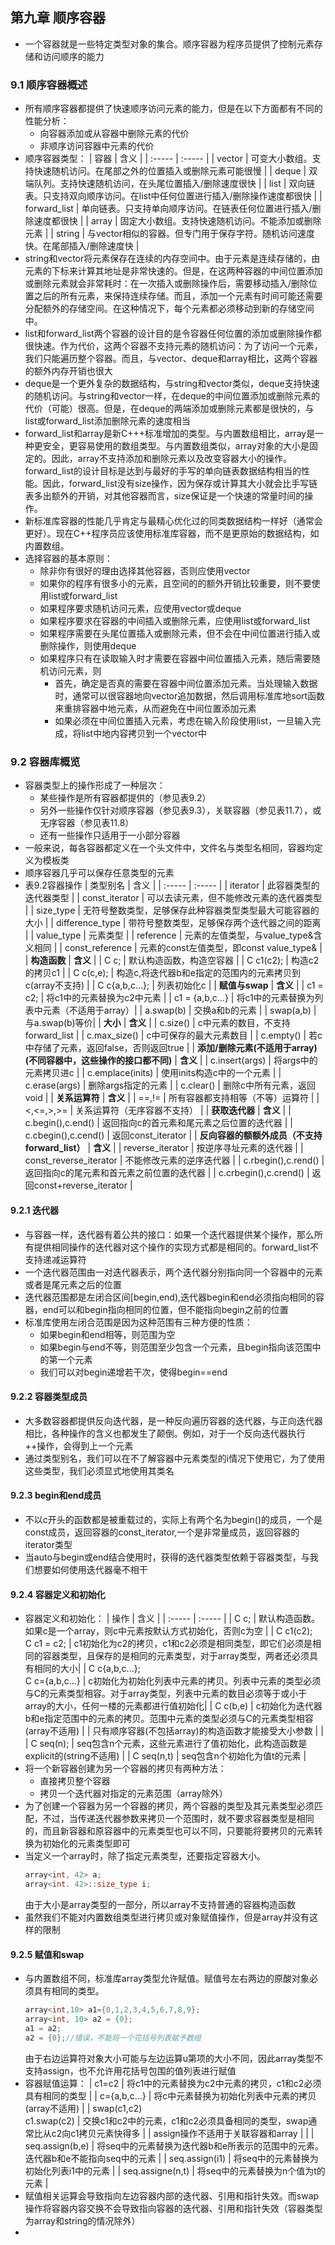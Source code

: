 ## 第九章 顺序容器
  + 一个容器就是一些特定类型对象的集合。顺序容器为程序员提供了控制元素存储和访问顺序的能力
### 9.1 顺序容器概述
  + 所有顺序容器都提供了快速顺序访问元素的能力，但是在以下方面都有不同的性能分析：
    + 向容器添加或从容器中删除元素的代价
    + 非顺序访问容器中元素的代价
  + 顺序容器类型：
    | 容器 | 含义 |
    | :----- | :----- |
    | vector | 可变大小数组。支持快速随机访问。在尾部之外的位置插入或删除元素可能很慢 | 
    | deque | 双端队列。支持快速随机访问，在头尾位置插入/删除速度很快 |
    | list | 双向链表。只支持双向顺序访问。在list中任何位置进行插入/删除操作速度都很快 |
    | forward_list | 单向链表。只支持单向顺序访问。在链表任何位置进行插入/删除速度都很快 |
    | array | 固定大小数组。支持快速随机访问。不能添加或删除元素 | 
    | string | 与vector相似的容器。但专门用于保存字符。随机访问速度快。在尾部插入/删除速度快 |
  + string和vector将元素保存在连续的内存空间中。由于元素是连续存储的，由元素的下标来计算其地址是非常快速的。但是，在这两种容器的中间位置添加或删除元素就会非常耗时：在一次插入或删除操作后，需要移动插入/删除位置之后的所有元素，来保持连续存储。而且，添加一个元素有时间可能还需要分配额外的存储空间。在这种情况下，每个元素都必须移动到新的存储空间中。
  + list和forward_list两个容器的设计目的是令容器任何位置的添加或删除操作都很快速。作为代价，这两个容器不支持元素的随机访问：为了访问一个元素，我们只能遍历整个容器。而且，与vector、deque和array相比，这两个容器的额外内存开销也很大
  + deque是一个更外复杂的数据结构，与string和vector类似，deque支持快速的随机访问。与string和vector一样，在deque的中间位置添加或删除元素的代价（可能）很高。但是，在deque的两端添加或删除元素都是很快的，与list或forward_list添加删除元素的速度相当
  + forward_list和array是新C+++标准增加的类型。与内置数组相比，array是一种更安全，更容易使用的数组类型。与内置数组类似，array对象的大小是固定的。因此，array不支持添加和删除元素以及改变容器大小的操作。forward_list的设计目标是达到与最好的手写的单向链表数据结构相当的性能。因此，forward_list没有size操作，因为保存或计算其大小就会比手写链表多出额外的开销，对其他容器而言，size保证是一个快速的常量时间的操作。
  + 新标准库容器的性能几乎肯定与最精心优化过的同类数据结构一样好（通常会更好）。现在C++程序员应该使用标准库容器，而不是更原始的数据结构，如内置数组。
  + 选择容器的基本原则：
    + 除非你有很好的理由选择其他容器，否则应使用vector
    + 如果你的程序有很多小的元素，且空间的的额外开销比较重要，则不要使用list或forward_list
    + 如果程序要求随机访问元素，应使用vector或deque
    + 如果程序要求在容器的中间插入或删除元素，应使用list或forward_list
    + 如果程序需要在头尾位置插入或删除元素，但不会在中间位置进行插入或删除操作，则使用deque
    + 如果程序只有在读取输入时才需要在容器中间位置插入元素，随后需要随机访问元素，则
      + 首先，确定是否真的需要在容器中间位置添加元素。当处理输入数据时，通常可以很容器地向vector追加数据，然后调用标准库地sort函数来重排容器中地元素，从而避免在中间位置添加元素
      + 如果必须在中间位置插入元素，考虑在输入阶段使用list，一旦输入完成，将list中地内容拷贝到一个vector中

### 9.2 容器库概览
  + 容器类型上的操作形成了一种层次：
    + 某些操作是所有容器都提供的（参见表9.2）
    + 另外一些操作仅针对顺序容器（参见表9.3），关联容器（参见表11.7），或无序容器（参见表11.8）
    + 还有一些操作只适用于一小部分容器
  + 一般来说，每各容器都定义在一个头文件中，文件名与类型名相同，容器均定义为模板类
  + 顺序容器几乎可以保存任意类型的元素
  + 表9.2容器操作
    | 类型别名 | 含义 |
    | :----- | :----- |
    | iterator | 此容器类型的迭代器类型 |
    | const_iterator | 可以去读元素，但不能修改元素的迭代器类型 |
    | size_type | 无符号整数类型，足够保存此种容器类型类型最大可能容器的大小 | 
    | difference_type | 带符号整数类型，足够保存两个迭代器之间的距离 | 
    | value_type | 元素类型 |
    | reference | 元素的左值类型，与value_type&含义相同 |
    | const_reference | 元素的const左值类型，即const value_type& |
    | **构造函数** | **含义** |
    | C c; | 默认构造函数，构造空容器 | 
    | C c1(c2); | 构造c2的拷贝c1 |
    | C c(c,e); | 构造c,将迭代器b和e指定的范围内的元素拷贝到c(array不支持) |
    | C c{a,b,c...}; | 列表初始化c |
    | **赋值与swap** | **含义** |
    | c1 = c2; | 将c1中的元素替换为c2中元素 |
    | c1 = {a,b,c...} | 将c1中的元素替换为列表中元素（不适用于array）|
    | a.swap(b) | 交换a和b的元素 |
    | swap(a,b) | 与a.swap(b)等价| 
    | **大小** | **含义** |
    | c.size() | c中元素的数目，不支持forward_list | 
    | c.max_size() | c中可保存的最大元素数目 |
    | c.empty() | 若c中存储了元素，返回false，否则返回true |
    | **添加/删除元素(不适用于array)(不同容器中，这些操作的接口都不同)** | **含义** |
    | c.insert(args) | 将args中的元素拷贝进c |
    | c.emplace(inits) | 使用inits构造c中的一个元素 |
    | c.erase(args) | 删除args指定的元素 |
    | c.clear() | 删除c中所有元素，返回void |
    | **关系运算符** | **含义** |
    | ==,!= | 所有容器都支持相等（不等）运算符 |
    | <,<=,>,>= | 关系运算符（无序容器不支持） |
    | **获取迭代器** | **含义** |
    | c.begin(),c.end() | 返回指向c的首元素和尾元素之后位置的迭代器 |
    | c.cbegin(),c.cend() | 返回const_iterator |
    | **反向容器的额额外成员（不支持forward_list）** | **含义** |
    | reverse_iterator | 按逆序寻址元素的迭代器 |
    | const_reverse_iterator | 不能修改元素的逆序迭代器 |
    | c.rbegin(),c.rend() | 返回指向c的尾元素和首元素之前位置的迭代器 |
    | c.crbegin(),c.crend() | 返回const+reverse_iterator |
    
#### 9.2.1 迭代器
  + 与容器一样，迭代器有着公共的接口：如果一个迭代器提供某个操作，那么所有提供相同操作的迭代器对这个操作的实现方式都是相同的。forward_list不支持递减运算符
  + 一个迭代器范围由一对迭代器表示，两个迭代器分别指向同一个容器中的元素或者是尾元素之后的位置
  + 迭代器范围都是左闭合区间\[begin,end),迭代器begin和end必须指向相同的容器，end可以和begin指向相同的位置，但不能指向begin之前的位置
  + 标准库使用左闭合范围是因为这种范围有三种方便的性质：
    + 如果begin和end相等，则范围为空
    + 如果begin与end不等，则范围至少包含一个元素，且begin指向该范围中的第一个元素
    + 我们可以对begin递增若干次，使得begin==end
  
#### 9.2.2 容器类型成员
  + 大多数容器都提供反向迭代器，是一种反向遍历容器的迭代器，与正向迭代器相比，各种操作的含义也都发生了颠倒。例如，对于一个反向迭代器执行++操作，会得到上一个元素
  + 通过类型别名，我们可以在不了解容器中元素类型的i情况下使用它，为了使用这些类型，我们必须显式地使用其类名

#### 9.2.3 begin和end成员
  + 不以c开头的函数都是被重载过的，实际上有两个名为begin()的成员，一个是const成员，返回容器的const_iterator,一个是非常量成员，返回容器的iterator类型
  + 当auto与begin或end结合使用时，获得的迭代器类型依赖于容器类型，与我们想要如何使用迭代器毫不相干

#### 9.2.4 容器定义和初始化
  + 容器定义和初始化：
    | 操作 | 含义 |
    | :----- | :----- |
    | C c; | 默认构造函数。如果c是一个array，则c中元素按默认方式初始化，否则c为空 |
    | C c1(c2);<br>C c1 = c2; | c1初始化为c2的拷贝，c1和c2必须是相同类型，即它们必须是相同的容器类型，且保存的是相同的元素类型，对于array类型，两者还必须具有相同的大小|
    | C c{a,b,c...};<br>C c={a,b,c...} | c初始化为初始化列表中元素的拷贝。列表中元素的类型必须与C的元素类型相容。对于array类型，列表中元素的数目必须等于或小于array的大小，任何一楼的元素都进行值初始化|
    | C c(b,e) | c初始化为迭代器b和e指定范围中的元素的拷贝。范围中元素的类型必须与C的元素类型相容(array不适用) |
    | 只有顺序容器(不包括array)的构造函数才能接受大小参数 | |
    | C seq(n); | seq包含n个元素，这些元素进行了值初始化，此构造函数是explicit的(string不适用) |
    | C seq(n,t) | seq包含n个初始化为值t的元素 |
  + 将一个新容器创建为另一个容器的拷贝有两种方法：
    + 直接拷贝整个容器
    + 拷贝一个迭代器对指定的元素范围（array除外）
  + 为了创建一个容器为另一个容器的拷贝，两个容器的类型及其元素类型必须匹配，不过，当传递迭代器参数来拷贝一个范围时，就不要求容器类型是相同的，而且新容器和原容器中的元素类型也可以不同，只要能将要拷贝的元素转换为初始化的元素类型即可
  + 当定义一个array时，除了指定元素类型，还要指定容器大小。
    ```cpp
    array<int, 42> a;
    array<int. 42>::size_type i;
    ```
    由于大小是array类型的一部分，所以array不支持普通的容器构造函数
  + 虽然我们不能对内置数组类型进行拷贝或对象赋值操作，但是array并没有这样的限制

#### 9.2.5 赋值和swap
  + 与内置数组不同，标准库array类型允许赋值。赋值号左右两边的原酸对象必须具有相同的类型。
    ```cpp
    array<int,10> a1={0,1,2,3,4,5,6,7,8,9};
    array<int, 10> a2 = {0};
    a1 = a2;
    a2 = {0};//错误，不能将一个花括号列表赋予数组
    ```
    由于右边运算符对象大小可能与左边运算u第项的大小不同，因此array类型不支持assign，也不允许用花括号包围的值列表进行赋值
  + 容器赋值运算：
    | c1=c2 | 将c1中的元素替换为c2中元素的拷贝，c1和c2必须具有相同的类型 |
    | c={a,b,c...} | 将c中元素替换为初始化列表中元素的拷贝(array不适用) |
    | swap(c1,c2)<br>c1.swap(c2) | 交换c1和c2中的元素，c1和c2必须具备相同的类型，swap通常比从c2向c1拷贝元素快得多 |
    | assign操作不适用于关联容器和array | |
    | seq.assign(b,e) | 将seq中的元素替换为迭代器b和e所表示的范围中的元素。迭代器b和e不能指向seq中的元素 |
    | seq.assign(i1) | 将seq中的元素替换为初始化列表i1中的元素 |
    | seq.assigne(n,t) | 将seq中的元素替换为n个值为t的元素 |
  + 赋值相关运算会导致指向左边容器内部的迭代器、引用和指针失效。而swap操作将容器内容交换不会导致指向容器的迭代器、引用和指针失效（容器类型为array和string的情况除外）
  + 

